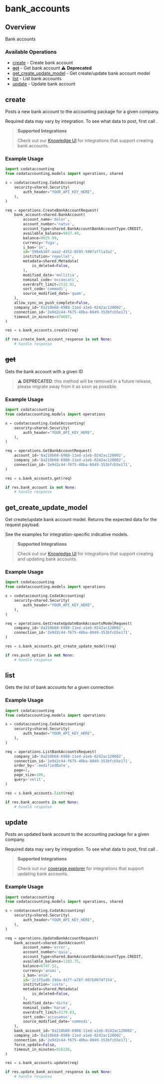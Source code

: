 # bank_accounts

## Overview

Bank accounts

### Available Operations

* [create](#create) - Create bank account
* [~~get~~](#get) - Get bank account :warning: **Deprecated**
* [get_create_update_model](#get_create_update_model) - Get create/update bank account model
* [list](#list) - List bank accounts
* [update](#update) - Update bank account

## create

Posts a new bank account to the accounting package for a given company.

Required data may vary by integration. To see what data to post, first call []().

> **Supported Integrations**
> 
> Check out our [Knowledge UI](https://knowledge.codat.io/supported-features/accounting?view=tab-by-data-type&dataType=bankAccounts) for integrations that support creating bank accounts.


### Example Usage

```python
import codataccounting
from codataccounting.models import operations, shared

s = codataccounting.CodatAccounting(
    security=shared.Security(
        auth_header="YOUR_API_KEY_HERE",
    ),
)

req = operations.CreateBankAccountRequest(
    bank_account=shared.BankAccount(
        account_name='dolor',
        account_number='natus',
        account_type=shared.BankAccountBankAccountType.CREDIT,
        available_balance=9437.49,
        balance=9025.99,
        currency='fuga',
        i_ban='in',
        id='596eb10f-aaa2-4352-8595-5907aff1a3a2',
        institution='repellat',
        metadata=shared.Metadata(
            is_deleted=False,
        ),
        modified_date='mollitia',
        nominal_code='occaecati',
        overdraft_limit=2532.91,
        sort_code='commodi',
        source_modified_date='quam',
    ),
    allow_sync_on_push_complete=False,
    company_id='8a210b68-6988-11ed-a1eb-0242ac120002',
    connection_id='2e9d2c44-f675-40ba-8049-353bfcb5e171',
    timeout_in_minutes=474697,
)

res = s.bank_accounts.create(req)

if res.create_bank_account_response is not None:
    # handle response
```

## ~~get~~

Gets the bank account with a given ID

> :warning: **DEPRECATED**: this method will be removed in a future release, please migrate away from it as soon as possible.

### Example Usage

```python
import codataccounting
from codataccounting.models import operations

s = codataccounting.CodatAccounting(
    security=shared.Security(
        auth_header="YOUR_API_KEY_HERE",
    ),
)

req = operations.GetBankAccountRequest(
    account_id='8a210b68-6988-11ed-a1eb-0242ac120002',
    company_id='8a210b68-6988-11ed-a1eb-0242ac120002',
    connection_id='2e9d2c44-f675-40ba-8049-353bfcb5e171',
)

res = s.bank_accounts.get(req)

if res.bank_account is not None:
    # handle response
```

## get_create_update_model

Get create/update bank account model. Returns the expected data for the request payload.

See the examples for integration-specific indicative models.

> **Supported Integrations**
> 
> Check out our [Knowledge UI](https://knowledge.codat.io/supported-features/accounting?view=tab-by-data-type&dataType=bankAccounts) for integrations that support creating and updating bank accounts.


### Example Usage

```python
import codataccounting
from codataccounting.models import operations

s = codataccounting.CodatAccounting(
    security=shared.Security(
        auth_header="YOUR_API_KEY_HERE",
    ),
)

req = operations.GetCreateUpdateBankAccountsModelRequest(
    company_id='8a210b68-6988-11ed-a1eb-0242ac120002',
    connection_id='2e9d2c44-f675-40ba-8049-353bfcb5e171',
)

res = s.bank_accounts.get_create_update_model(req)

if res.push_option is not None:
    # handle response
```

## list

Gets the list of bank accounts for a given connection

### Example Usage

```python
import codataccounting
from codataccounting.models import operations

s = codataccounting.CodatAccounting(
    security=shared.Security(
        auth_header="YOUR_API_KEY_HERE",
    ),
)

req = operations.ListBankAccountsRequest(
    company_id='8a210b68-6988-11ed-a1eb-0242ac120002',
    connection_id='2e9d2c44-f675-40ba-8049-353bfcb5e171',
    order_by='-modifiedDate',
    page=1,
    page_size=100,
    query='velit',
)

res = s.bank_accounts.list(req)

if res.bank_accounts is not None:
    # handle response
```

## update

Posts an updated bank account to the accounting package for a given company.

Required data may vary by integration. To see what data to post, first call []().

> **Supported Integrations**
> 
> Check out our [coverage explorer](https://knowledge.codat.io/supported-features/accounting?view=tab-by-data-type&dataType=bankAccounts) for integrations that support updating bank accounts.

### Example Usage

```python
import codataccounting
from codataccounting.models import operations, shared

s = codataccounting.CodatAccounting(
    security=shared.Security(
        auth_header="YOUR_API_KEY_HERE",
    ),
)

req = operations.UpdateBankAccountRequest(
    bank_account=shared.BankAccount(
        account_name='error',
        account_number='quia',
        account_type=shared.BankAccountBankAccountType.CREDIT,
        available_balance=1103.75,
        balance=6747.52,
        currency='animi',
        i_ban='enim',
        id='2c3f5ad0-19da-41ff-a78f-097b0074f154',
        institution='iusto',
        metadata=shared.Metadata(
            is_deleted=False,
        ),
        modified_date='dicta',
        nominal_code='harum',
        overdraft_limit=3179.83,
        sort_code='accusamus',
        source_modified_date='commodi',
    ),
    bank_account_id='8a210b68-6988-11ed-a1eb-0242ac120002',
    company_id='8a210b68-6988-11ed-a1eb-0242ac120002',
    connection_id='2e9d2c44-f675-40ba-8049-353bfcb5e171',
    force_update=False,
    timeout_in_minutes=918236,
)

res = s.bank_accounts.update(req)

if res.update_bank_account_response is not None:
    # handle response
```
